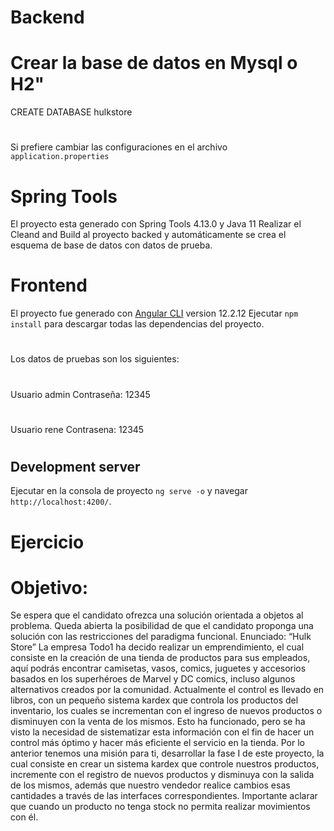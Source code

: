 # Backend
# Crear la base de datos en Mysql o H2"
CREATE DATABASE hulkstore
#
Si prefiere cambiar las configuraciones en el archivo `application.properties `

# Spring Tools
El proyecto esta generado con Spring Tools 4.13.0 y Java 11
Realizar el  Cleand and Build al proyecto backed y automáticamente se crea el esquema de base de datos con datos de prueba.

# Frontend
El proyecto fue generado con  [Angular CLI](https://github.com/angular/angular-cli) version 12.2.12
Ejecutar `npm install` para descargar todas las dependencias del proyecto.
#
Los datos de pruebas son los siguientes:
#
Usuario admin
Contraseña: 12345
#
Usuario rene
Contrasena: 12345
#
## Development server
Ejecutar en la consola de proyecto `ng serve -o` y navegar `http://localhost:4200/`.

# Ejercicio
# Objetivo: 
Se espera que el candidato ofrezca una solución orientada a objetos al problema. Queda
abierta la posibilidad de que el candidato proponga una solución con las restricciones del paradigma
funcional.
Enunciado: “Hulk Store”
La empresa Todo1 ha decido realizar un emprendimiento, el cual consiste en la creación de una tienda
de productos para sus empleados, aquí podrás encontrar camisetas, vasos, comics, juguetes y accesorios
basados en los superhéroes de Marvel y DC comics, incluso algunos alternativos creados por la
comunidad.
Actualmente el control es llevado en libros, con un pequeño sistema kardex que controla los productos
del inventario, los cuales se incrementan con el ingreso de nuevos productos o disminuyen con la venta
de los mismos. Esto ha funcionado, pero se ha visto la necesidad de sistematizar esta información con el
fin de hacer un control más óptimo y hacer más eficiente el servicio en la tienda.
Por lo anterior tenemos una misión para ti, desarrollar la fase I de este proyecto, la cual consiste en
crear un sistema kardex que controle nuestros productos, incremente con el registro de nuevos
productos y disminuya con la salida de los mismos, además que nuestro vendedor realice cambios esas
cantidades a través de las interfaces correspondientes. Importante aclarar que cuando un producto no
tenga stock no permita realizar movimientos con él.







